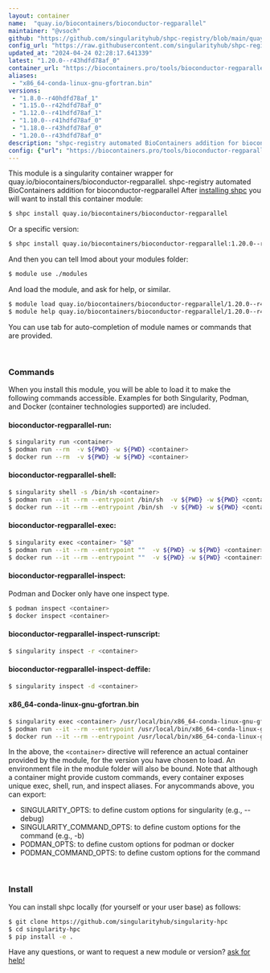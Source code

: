 ```yaml
---
layout: container
name:  "quay.io/biocontainers/bioconductor-regparallel"
maintainer: "@vsoch"
github: "https://github.com/singularityhub/shpc-registry/blob/main/quay.io/biocontainers/bioconductor-regparallel/container.yaml"
config_url: "https://raw.githubusercontent.com/singularityhub/shpc-registry/main/quay.io/biocontainers/bioconductor-regparallel/container.yaml"
updated_at: "2024-04-24 02:28:17.641339"
latest: "1.20.0--r43hdfd78af_0"
container_url: "https://biocontainers.pro/tools/bioconductor-regparallel"
aliases:
 - "x86_64-conda-linux-gnu-gfortran.bin"
versions:
 - "1.8.0--r40hdfd78af_1"
 - "1.15.0--r42hdfd78af_0"
 - "1.12.0--r41hdfd78af_1"
 - "1.10.0--r41hdfd78af_0"
 - "1.18.0--r43hdfd78af_0"
 - "1.20.0--r43hdfd78af_0"
description: "shpc-registry automated BioContainers addition for bioconductor-regparallel"
config: {"url": "https://biocontainers.pro/tools/bioconductor-regparallel", "maintainer": "@vsoch", "description": "shpc-registry automated BioContainers addition for bioconductor-regparallel", "latest": {"1.20.0--r43hdfd78af_0": "sha256:0095faef78958a1e92dbc838a9aacf451fdc913cc15fd884ecee0dec9241817e"}, "tags": {"1.8.0--r40hdfd78af_1": "sha256:a57f9fb5b9a40c8f0e4d37bfc07fd8baa76746df7c3a85bc474e3e5f956edc82", "1.15.0--r42hdfd78af_0": "sha256:9de9385b1edd9092ac2bf616aa54bdb368970714a42d017bf7a621a706f95c64", "1.12.0--r41hdfd78af_1": "sha256:b2d56f50466be93e2e3dc54933996faa161233f363360ba26868c51a3d635624", "1.10.0--r41hdfd78af_0": "sha256:63e64746b580152f645530c8fa2cc704713b41cdc4143c6c202dc1addc3cb745", "1.18.0--r43hdfd78af_0": "sha256:b57ef8ce641c621a4fc9f265689eb894cf62fee0689a76ff48961b0418859ccf", "1.20.0--r43hdfd78af_0": "sha256:0095faef78958a1e92dbc838a9aacf451fdc913cc15fd884ecee0dec9241817e"}, "docker": "quay.io/biocontainers/bioconductor-regparallel", "aliases": {"x86_64-conda-linux-gnu-gfortran.bin": "/usr/local/bin/x86_64-conda-linux-gnu-gfortran.bin"}}
---
```


This module is a singularity container wrapper for quay.io/biocontainers/bioconductor-regparallel.
shpc-registry automated BioContainers addition for bioconductor-regparallel
After [installing shpc](#install) you will want to install this container module:


```bash
$ shpc install quay.io/biocontainers/bioconductor-regparallel
```

Or a specific version:

```bash
$ shpc install quay.io/biocontainers/bioconductor-regparallel:1.20.0--r43hdfd78af_0
```

And then you can tell lmod about your modules folder:

```bash
$ module use ./modules
```

And load the module, and ask for help, or similar.

```bash
$ module load quay.io/biocontainers/bioconductor-regparallel/1.20.0--r43hdfd78af_0
$ module help quay.io/biocontainers/bioconductor-regparallel/1.20.0--r43hdfd78af_0
```

You can use tab for auto-completion of module names or commands that are provided.

<br>

### Commands

When you install this module, you will be able to load it to make the following commands accessible.
Examples for both Singularity, Podman, and Docker (container technologies supported) are included.

#### bioconductor-regparallel-run:

```bash
$ singularity run <container>
$ podman run --rm  -v ${PWD} -w ${PWD} <container>
$ docker run --rm  -v ${PWD} -w ${PWD} <container>
```

#### bioconductor-regparallel-shell:

```bash
$ singularity shell -s /bin/sh <container>
$ podman run --it --rm --entrypoint /bin/sh  -v ${PWD} -w ${PWD} <container>
$ docker run --it --rm --entrypoint /bin/sh  -v ${PWD} -w ${PWD} <container>
```

#### bioconductor-regparallel-exec:

```bash
$ singularity exec <container> "$@"
$ podman run --it --rm --entrypoint ""  -v ${PWD} -w ${PWD} <container> "$@"
$ docker run --it --rm --entrypoint ""  -v ${PWD} -w ${PWD} <container> "$@"
```

#### bioconductor-regparallel-inspect:

Podman and Docker only have one inspect type.

```bash
$ podman inspect <container>
$ docker inspect <container>
```

#### bioconductor-regparallel-inspect-runscript:

```bash
$ singularity inspect -r <container>
```

#### bioconductor-regparallel-inspect-deffile:

```bash
$ singularity inspect -d <container>
```


#### x86_64-conda-linux-gnu-gfortran.bin

```bash
$ singularity exec <container> /usr/local/bin/x86_64-conda-linux-gnu-gfortran.bin
$ podman run --it --rm --entrypoint /usr/local/bin/x86_64-conda-linux-gnu-gfortran.bin   -v ${PWD} -w ${PWD} <container> -c " $@"
$ docker run --it --rm --entrypoint /usr/local/bin/x86_64-conda-linux-gnu-gfortran.bin   -v ${PWD} -w ${PWD} <container> -c " $@"
```



In the above, the `<container>` directive will reference an actual container provided
by the module, for the version you have chosen to load. An environment file in the
module folder will also be bound. Note that although a container
might provide custom commands, every container exposes unique exec, shell, run, and
inspect aliases. For anycommands above, you can export:

 - SINGULARITY_OPTS: to define custom options for singularity (e.g., --debug)
 - SINGULARITY_COMMAND_OPTS: to define custom options for the command (e.g., -b)
 - PODMAN_OPTS: to define custom options for podman or docker
 - PODMAN_COMMAND_OPTS: to define custom options for the command

<br>

### Install

You can install shpc locally (for yourself or your user base) as follows:

```bash
$ git clone https://github.com/singularityhub/singularity-hpc
$ cd singularity-hpc
$ pip install -e .
```

Have any questions, or want to request a new module or version? [ask for help!](https://github.com/singularityhub/singularity-hpc/issues)